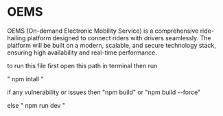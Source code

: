 # OEMS
OEMS (On-demand Electronic Mobility Service) is a comprehensive ride-hailing platform designed to connect riders with drivers seamlessly. The platform will be built on a modern, scalable, and secure technology stack, ensuring high availability and real-time performance.

to run this file first open this path in terminal then run 

" npm intall "

if any vulnerability or issues then "npm build" or "npm build --force"

else " npm run dev " 
